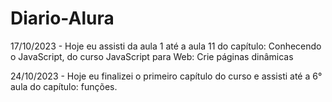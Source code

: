 # Diario-Alura
17/10/2023 - Hoje eu assisti da aula 1 até a aula 11 do capítulo: Conhecendo o JavaScript, do curso JavaScript para Web: Crie páginas dinâmicas 

24/10/2023 - Hoje eu finalizei o primeiro capítulo do curso e assisti até a 6° aula do capítulo: funções.
